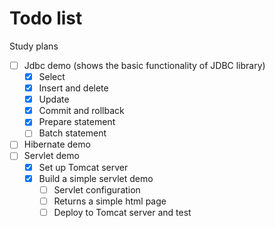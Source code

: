 # Todo list
Study plans
- [ ] Jdbc demo (shows the basic functionality of JDBC library)
  - [x] Select
  - [x] Insert and delete
  - [x] Update
  - [x] Commit and rollback
  - [x] Prepare statement
  - [ ] Batch statement 
- [ ] Hibernate demo
- [ ] Servlet demo
  - [x] Set up Tomcat server
  - [x] Build a simple servlet demo
    - [ ] Servlet configuration
    - [ ] Returns a simple html page
    - [ ] Deploy to Tomcat server and test
